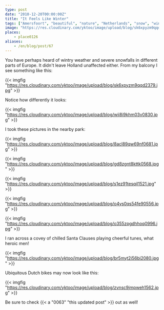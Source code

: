 ```yaml
---
type: post
date: "2010-12-20T00:00:00Z"
title: "It Feels Like Winter"
tags: ["Amersfoort", "beautiful", "nature", "Netherlands", "snow", "winter"]
image: "https://res.cloudinary.com/yktoo/image/upload/blog/sk6xpyzm9qqd2379.jpg"
places:
    - place0126
aliases:
    - /en/blog/post/67
---
```


You have perhaps heard of wintry weather and severe snowfalls in different parts of Europe. It didn't leave Holland unaffected either. From my balcony I see something like this:

{{< imgfig "https://res.cloudinary.com/yktoo/image/upload/blog/sk6xpyzm9qqd2379.jpg" >}}

<!--more-->

Notice how differently it looks:

{{< imgfig "https://res.cloudinary.com/yktoo/image/upload/blog/wii8i9khm03v0830.jpg" >}}

I took these pictures in the nearby park:

{{< imgfig "https://res.cloudinary.com/yktoo/image/upload/blog/8acl89qw69nf0681.jpg" >}}

{{< imgfig "https://res.cloudinary.com/yktoo/image/upload/blog/gd8zgnt8kttk0568.jpg" >}}

{{< imgfig "https://res.cloudinary.com/yktoo/image/upload/blog/s1ez91tesqil1521.jpg" >}}

{{< imgfig "https://res.cloudinary.com/yktoo/image/upload/blog/o4ys0qs54fe90556.jpg" >}}

{{< imgfig "https://res.cloudinary.com/yktoo/image/upload/blog/o355zpgdhhoq0996.jpg" >}}

I ran across a covey of chilled Santa Clauses playing cheerful tunes, what heroic men!

{{< imgfig "https://res.cloudinary.com/yktoo/image/upload/blog/br5myt2i56bi2080.jpg" >}}

Ubiquitous Dutch bikes may now look like this:

{{< imgfig "https://res.cloudinary.com/yktoo/image/upload/blog/zvnsc9jmpweh1562.jpg" >}}

Be sure to check {{< a "0063" "this updated post" >}} out as well!
